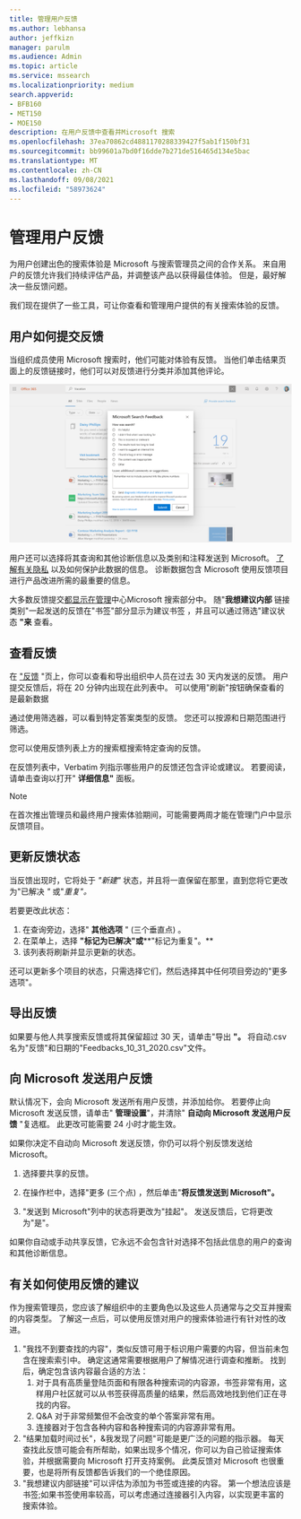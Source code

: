 ```yaml
---
title: 管理用户反馈
ms.author: lebhansa
author: jeffkizn
manager: parulm
ms.audience: Admin
ms.topic: article
ms.service: mssearch
ms.localizationpriority: medium
search.appverid:
- BFB160
- MET150
- MOE150
description: 在用户反馈中查看并Microsoft 搜索
ms.openlocfilehash: 37ea70862cd4881170288339427f5ab1f150bf31
ms.sourcegitcommit: bb99601a7bd0f16dde7b271de516465d134e5bac
ms.translationtype: MT
ms.contentlocale: zh-CN
ms.lasthandoff: 09/08/2021
ms.locfileid: "58973624"
---
```

# <a name="managing-user-feedback"></a>管理用户反馈

为用户创建出色的搜索体验是 Microsoft 与搜索管理员之间的合作关系。 来自用户的反馈允许我们持续评估产品，并调整该产品以获得最佳体验。 但是，最好解决一些反馈问题。

我们现在提供了一些工具，可让你查看和管理用户提供的有关搜索体验的反馈。

## <a name="how-users-submit-feedback"></a>用户如何提交反馈

当组织成员使用 Microsoft 搜索时，他们可能对体验有反馈。 当他们单击结果页面上的反馈链接时，他们可以对反馈进行分类并添加其他评论。

![全局反馈表单。](media/feedback/feedback-global-dialog.png)

用户还可以选择将其查询和其他诊断信息以及类别和注释发送到 Microsoft。 [了解有关隐私](https://privacy.microsoft.com/en-US/privacystatement) 以及如何保护此数据的信息。 诊断数据包含 Microsoft 使用反馈项目进行产品改进所需的最重要的信息。

大多数反馈提交[都显示在管理](https://admin.microsoft.com/Adminportal/Home#/MicrosoftSearch/feedback)中心Microsoft 搜索部分中。 随"**我想建议内部** 链接类别"一起发送的反馈在"书签"部分显示为建议书签 [](https://admin-ignite.microsoft.com/Adminportal/Home#/MicrosoftSearch/bookmarks)，并且可以通过筛选"建议状态 **"来** 查看。

## <a name="review-feedback"></a>查看反馈

在 ["反馈](https://admin.microsoft.com/Adminportal/Home#/MicrosoftSearch/feedback) "页上，你可以查看和导出组织中人员在过去 30 天内发送的反馈。 用户提交反馈后，将在 20 分钟内出现在此列表中。 可以使用"刷新"按钮确保查看的是最新数据

通过使用筛选器，可以看到特定答案类型的反馈。 您还可以按源和日期范围进行筛选。

您可以使用反馈列表上方的搜索框搜索特定查询的反馈。

在反馈列表中，Verbatim 列指示哪些用户的反馈还包含评论或建议。 若要阅读，请单击查询以打开" **详细信息"** 面板。

>[!NOTE]
>在首次推出管理员和最终用户搜索体验期间，可能需要两周才能在管理门户中显示反馈项目。

## <a name="update-feedback-state"></a>更新反馈状态

当反馈出现时，它将处于 *"新建"* 状态，并且将一直保留在那里，直到您将它更改为"已解决 *"* 或"*重复"。*

若要更改此状态：

1. 在查询旁边，选择" **其他选项** " (三个垂直点) 。
1. 在菜单上，选择 **"标记为已解决"或****"标记为重复"。**
1. 该列表将刷新并显示更新的状态。

还可以更新多个项目的状态，只需选择它们，然后选择其中任何项目旁边的"更多选项"。

## <a name="export-feedback"></a>导出反馈

如果要与他人共享搜索反馈或将其保留超过 30 天，请单击"导出 **"。** 将自动.csv名为"反馈"和日期的"Feedbacks_10_31_2020.csv"文件。

## <a name="send-user-feedback-to-microsoft"></a>向 Microsoft 发送用户反馈

默认情况下，会向 Microsoft 发送所有用户反馈，并添加给你。 若要停止向 Microsoft 发送反馈，请单击" **管理设置**"，并清除" **自动向 Microsoft 发送用户反馈** "复选框。 此更改可能需要 24 小时才能生效。

如果你决定不自动向 Microsoft 发送反馈，你仍可以将个别反馈发送给 Microsoft。

1. 选择要共享的反馈。
1. 在操作栏中，选择"更多 (三个点) ，然后单击"**将反馈发送到 Microsoft"。**

1. "发送到 Microsoft"列中的状态将更改为"挂起"。 发送反馈后，它将更改为"是"。

如果你自动或手动共享反馈，它永远不会包含针对选择不包括此信息的用户的查询和其他诊断信息。

## <a name="suggestions-on-how-to-use-feedback"></a>有关如何使用反馈的建议

作为搜索管理员，您应该了解组织中的主要角色以及这些人员通常与之交互并搜索的内容类型。 了解这一点后，可以使用反馈对用户的搜索体验进行有针对性的改进。

1. "我找不到要查找的内容"，类似反馈可用于标识用户需要的内容，但当前未包含在搜索索引中。 确定这通常需要根据用户了解情况进行调查和推断。 找到后，确定包含该内容最合适的方法：
    1. 对于具有高质量登陆页面和有限各种搜索词的内容源，书签非常有用，这样用户社区就可以从书签获得高质量的结果，然后高效地找到他们正在寻找的内容。
    1. Q&A 对于非常频繁但不会改变的单个答案非常有用。
    1. 连接器对于包含各种内容和各种搜索词的内容源非常有用。
1. "结果加载时间过长"，&我发现了问题"可能是更广泛的问题的指示器。 每天查找此反馈可能会有所帮助，如果出现多个情况，你可以为自己验证搜索体验，并根据需要向 Microsoft 打开支持案例。 此类反馈对 Microsoft 也很重要，也是将所有反馈都告诉我们的一个绝佳原因。
1. "我想建议内部链接"可以评估为添加为书签或连接的内容。 第一个想法应该是书签;如果书签使用率较高，可以考虑通过连接器引入内容，以实现更丰富的搜索体验。
